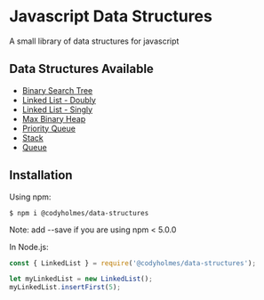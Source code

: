 # Javascript Data Structures

A small library of data structures for javascript

## Data Structures Available

- [Binary Search Tree](src/data-structures/BinarySearchTree/)
- [Linked List - Doubly](src/data-structures/DoublyLinkedList/)
- [Linked List - Singly](src/data-structures/LinkedList/)
- [Max Binary Heap](src/data-structures/MaxBinaryHeaps/)
- [Priority Queue](src/data-structures/PriorityQueue/)
- [Stack](src/data-structures/Stack/)
- [Queue](src/data-structures/Queue/)

## Installation

Using npm:

```shell
$ npm i @codyholmes/data-structures
```

Note: add --save if you are using npm < 5.0.0

In Node.js:

```js
const { LinkedList } = require('@codyholmes/data-structures');

let myLinkedList = new LinkedList();
myLinkedList.insertFirst(5);
```
